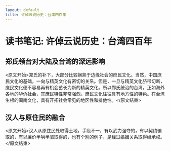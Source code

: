 ```yaml
---
layout: default
title: 许倬云说历史：台湾四百年
---
```


# 读书笔记: 许倬云说历史：台湾四百年


## 郑氏领台对大陆及台湾的深远影响

<原文开始>郑氏的补下，大部分比较娴熟于边缘社会的庶民文化。当然，中国庶民文化的基础，一向与精英文化有密切的关系。但是，一旦与精英文化脐带切断，庶民文化便不容易再有机会茁长为新的精英文化。所以郑氏统治的台湾，正如海外各地的华侨社会，其庶民特性非常强烈。庶民文化往往具有地方性的特色。在台湾生根的闽南文化，具有开拓社会常见的地区性和排他性。</原文结束>
## 汉人与原住民的融合

<原文开始>汉人从原住民处取得土地，手段不一，有以武力强夺的，有以契约骗取的，有以廉价半哄半骗取得的，也有个别的例子，是经过婚姻关系取得继承权。</原文结束>


